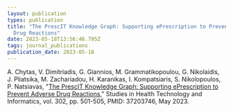 ```yaml
---
layout: publication
types: publication
title: "The PrescIT Knowledge Graph: Supporting ePrescription to Prevent Adverse
  Drug Reactions"
date: 2023-05-18T13:56:46.795Z
tags: journal_publications
publication_date: 2023-05-18
---
```

A. Chytas, V. Dimitriadis, G. Giannios, M. Grammatikopoulou, G. Nikolaidis, J. Pliatsika, M. Zachariadou, H. Karanikas, I. Kompatsiaris, S. Nikolopoulos, P. Natsiavas, "[The PrescIT Knowledge Graph: Supporting ePrescription to Prevent Adverse Drug Reactions](https://ebooks.iospress.nl/doi/10.3233/SHTI230203)," Studies in Health Technology and Informatics, vol. 302, pp. 501-505, PMID: 37203746, May 2023.